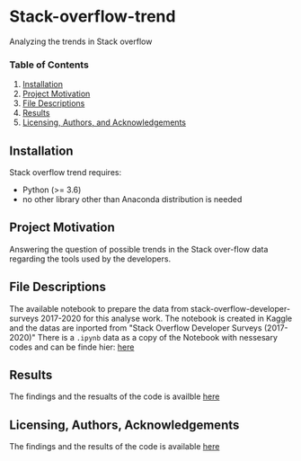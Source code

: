 # Stack-overflow-trend
Analyzing the trends in Stack overflow
### Table of Contents

1. [Installation](#installation)
2. [Project Motivation](#motivation)
3. [File Descriptions](#files)
4. [Results](#results)
5. [Licensing, Authors, and Acknowledgements](#licensing)

## Installation
Stack overflow trend requires:
- Python (>= 3.6)
- no other library other than Anaconda distribution is needed 
## Project Motivation
Answering the question of possible trends in the Stack over-flow data regarding the tools used by the developers.

## File Descriptions
The available notebook to prepare the data from stack-overflow-developer-surveys 2017-2020 for this analyse work.
The notebook is created in Kaggle and the datas are inported from "Stack Overflow Developer Surveys (2017-2020)"
There is a `.ipynb` data as a copy of the Notebook with nessesary codes and can be finde hier: [here](https://github.com/mrf919/Stack-overflow-trend) 

## Results
The findings and the resualts of the code is availble [here](https://medium.com/@m.r.farhood/is-there-any-trend-change-in-tools-used-c4cbb41d4710)

## Licensing, Authors, Acknowledgements
The findings and the results of the code is available [here](https://www.kaggle.com/haakakak/stack-overflow-developer-surveys-20152020)
